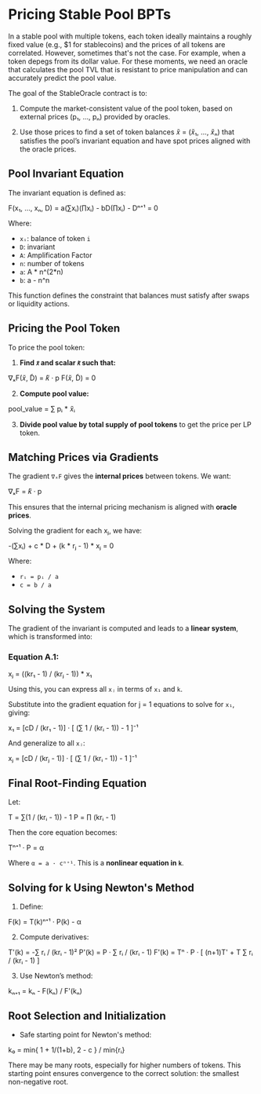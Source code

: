 # Pricing Stable Pool BPTs

In a stable pool with multiple tokens, each token ideally maintains a roughly fixed value (e.g., $1 for stablecoins) and the prices of all tokens are correlated.
However, sometimes that's not the case. For example, when a token depegs from its dollar value. For these moments, we need an oracle that calculates the pool TVL
that is resistant to price manipulation and can accurately predict the pool value.

The goal of the StableOracle contract is to:

1. Compute the market-consistent value of the pool token, based on external prices (p₁, ..., pₙ) provided by oracles.

2. Use those prices to find a set of token balances 𝑥̃ = (𝑥̃₁, ..., 𝑥̃ₙ) that satisfies the pool’s invariant equation and have spot prices aligned with the oracle prices.

## Pool Invariant Equation

The invariant equation is defined as:

F(x₁, ..., xₙ, D) = a(∑xᵢ)(∏xᵢ) - bD(∏xᵢ) - Dⁿ⁺¹ = 0

Where:

- `xᵢ`: balance of token `i`
- `D`: invariant
- `A`: Amplification Factor
- `n`: number of tokens
- `a`: A * n^(2*n)
- `b`: a - n^n

This function defines the constraint that balances must satisfy after swaps or liquidity actions.

## Pricing the Pool Token

To price the pool token:

1. **Find `𝑥̃` and scalar `𝑘̃` such that:**

∇ₓF(𝑥̃, D̃) = 𝑘̃ · p
F(𝑥̃, D̃) = 0

2. **Compute pool value:**

pool_value = ∑ pᵢ \* 𝑥̃ᵢ

3. **Divide pool value by total supply of pool tokens** to get the price per LP token.

## Matching Prices via Gradients

The gradient `∇ₓF` gives the **internal prices** between tokens. We want:

∇ₓF = 𝑘̃ · p

This ensures that the internal pricing mechanism is aligned with **oracle prices**.

Solving the gradient for each xⱼ, we have:

-(∑xᵢ) + c \* D + (k \* rⱼ - 1) \* xⱼ = 0

Where:

- `rᵢ = pᵢ / a`
- `c = b / a`

## Solving the System

The gradient of the invariant is computed and leads to a **linear system**, which is transformed into:

### Equation A.1:

xⱼ = ((kr₁ - 1) / (krⱼ - 1)) \* x₁

Using this, you can express all `xⱼ` in terms of `x₁` and `k`.

Substitute into the gradient equation for j = 1 equations to solve for `x₁`, giving:

x₁ = [cD / (kr₁ - 1)] · [ (∑ 1 / (krᵢ - 1)) - 1 ]⁻¹

And generalize to all `xⱼ`:

xⱼ = [cD / (krⱼ - 1)] · [ (∑ 1 / (krᵢ - 1)) - 1 ]⁻¹

## Final Root-Finding Equation

Let:

T = ∑(1 / (krᵢ - 1)) - 1
P = ∏ (krᵢ - 1)

Then the core equation becomes:

Tⁿ⁺¹ · P = α

Where `α = a · cⁿ⁺¹`. This is a **nonlinear equation in `k`**.

## Solving for k Using Newton's Method

1. Define:

F(k) = T(k)ⁿ⁺¹ · P(k) - α

2. Compute derivatives:

T'(k) = -∑ rᵢ / (krᵢ - 1)²
P'(k) = P · ∑ rᵢ / (krᵢ - 1)
F'(k) = Tⁿ · P · [ (n+1)T' + T ∑ rᵢ / (krᵢ - 1) ]

3. Use Newton’s method:

kₙ₊₁ = kₙ - F(kₙ) / F'(kₙ)

## Root Selection and Initialization

- Safe starting point for Newton's method:

k₀ = min{ 1 + 1/(1+b), 2 - c } / min{rᵢ}

There may be many roots, especially for higher numbers of tokens. This starting point ensures convergence to the correct solution: the smallest non-negative root.
